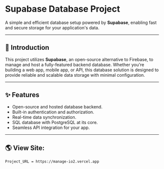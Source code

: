 # Supabase Database Project

A simple and efficient database setup powered by **Supabase**, enabling fast and secure storage for your application's data.

---

## 🌟 Introduction
This project utilizes **Supabase**, an open-source alternative to Firebase, to manage and host a fully-featured backend database. Whether you're building a web app, mobile app, or API, this database solution is designed to provide reliable and scalable data storage with minimal configuration.

---

## ✨ Features
- Open-source and hosted database backend.
- Built-in authentication and authorization.
- Real-time data synchronization.
- SQL database with PostgreSQL at its core.
- Seamless API integration for your app.

---

## 🌎 View Site:
   ```env
   Project_URL = https://manage-io2.vercel.app
